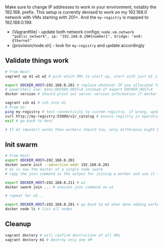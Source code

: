 Make sure to change IP addresses to work in your environment, notably the 192.168. prefix. This setup is currently devised to work on my 192.168.0 network with VMs starting with 201+. And the `my-registry` is mapped to 192.168.0.199.
- [Vagrantfile] - update both network configs: `node.vm.network "public_network", ip: "192.168.0.20#{number}", bridge: "en0: Ethernet"`
- [provision/node.sh] - look for `my-registry` and update accordingly

## Validate things work

```bash
# From Host:
vagrant up m1 w1 w2 # pick which VMs to start up, start with just m1 if you want to test your configuration.

export DOCKER_HOST=192.168.0.201 # replace whatever IP you allocated for m1 here
# powershell use: $env:DOCKER_HOST=X instead of export DOCKER_HOST=X
docker version # should print out server version information if docker is successfully running in the VM

vagrant ssh m1 # ssh into m1 
# From m1:
ping my-registry # test connectivity to custom registry, if wrong, update [provision/node.sh] to fix `/etc/hosts` entry for `my-registry`
curl http://my-registry:55000/v2/_catalog # ensure registry is operational
exit # go back to Host

# If m1 (master) works then workers should too, only difference might be the ip address in the [Vagrantfile]
```
## Init swarm

```bash
# From Host:
export DOCKER_HOST=192.168.0.201
docker swarm init --advertise-addr 192.168.0.201
# m1 is now the master of a single node swarm
# copy the join command in the output for joining a worker and use it to join w1,w2...

export DOCKER_HOST=192.168.0.211 # w1
docker swarm join ... # execute join command on w1

# repeat for w2...

export DOCKER_HOST=192.168.0.201 # go back to m1 when done adding workers, you'll spend most of your time sending in commands to the manager node after the swarm is setup.
docker node ls # list all nodes

```

## Cleanup

```bash
vagrant destory # will confirm destruction of all VMs
vagrant destory m1 # destroy only one VM
```